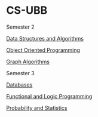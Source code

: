 # CS-UBB

Semester 2

[Data Structures and Algorithms](https://github.com/ScortarIrina/CS-UBB/tree/main/DSA)

[Object Oriented Programming](https://github.com/ScortarIrina/CS-UBB/tree/main/OOP)

[Graph Algorithms](https://github.com/ScortarIrina/CS-UBB/tree/main/GraphAlgo)


Semester 3

[Databases](https://github.com/ScortarIrina/CS-UBB/tree/main/Databases)

[Functional and Logic Programming](https://github.com/ScortarIrina/CS-UBB/tree/main/Functional%20and%20Logic%20Programming)

[Probability and Statistics](https://github.com/ScortarIrina/CS-UBB/tree/main/Probability%20and%20Statistics)
